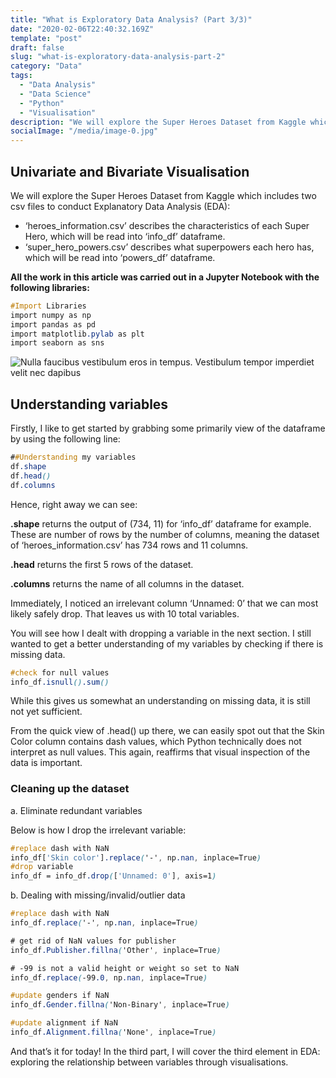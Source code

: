 ```yaml
---
title: "What is Exploratory Data Analysis? (Part 3/3)"
date: "2020-02-06T22:40:32.169Z"
template: "post"
draft: false
slug: "what-is-exploratory-data-analysis-part-2"
category: "Data"
tags:
  - "Data Analysis"
  - "Data Science"
  - "Python"
  - "Visualisation"
description: "We will explore the Super Heroes Dataset from Kaggle which includes two csv files to conduct Explanatory Data Analysis (EDA)."
socialImage: "/media/image-0.jpg"
---
```


## Univariate and Bivariate Visualisation

We will explore the Super Heroes Dataset from Kaggle which includes two csv files to conduct Explanatory Data Analysis (EDA):

+ ‘heroes_information.csv’ describes the characteristics of each Super Hero, which will be read into ‘info_df’ dataframe.
+ ‘super_hero_powers.csv’ describes what superpowers each hero has, which will be read into ‘powers_df’ dataframe.

**All the work in this article was carried out in a Jupyter Notebook with the following libraries:** 


```css
#Import Libraries
import numpy as np
import pandas as pd
import matplotlib.pylab as plt
import seaborn as sns
```


![Nulla faucibus vestibulum eros in tempus. Vestibulum tempor imperdiet velit nec dapibus](/media/image-0.jpg)

## Understanding variables

Firstly, I like to get started by grabbing some primarily view of the dataframe by using the following line:

```css
##Understanding my variables
df.shape
df.head()
df.columns
```


Hence, right away we can see:

**.shape** returns the output of (734, 11) for ‘info_df’ dataframe for example. These are number of rows by the number of columns, meaning the dataset of ‘heroes_information.csv’ has 734 rows and 11 columns.

**.head** returns the first 5 rows of the dataset.

**.columns** returns the name of all columns in the dataset.

Immediately, I noticed an irrelevant column ‘Unnamed: 0’ that we can most likely safely drop. That leaves us with 10 total variables.

You will see how I dealt with dropping a variable in the next section. I still wanted to get a better understanding of my variables by checking if there is missing data.


```css
#check for null values
info_df.isnull().sum()
```
While this gives us somewhat an understanding on missing data, it is still not yet sufficient.

From the quick view of .head() up there, we can easily spot out that the Skin Color column contains dash values, which Python technically does not interpret as null values. This again, reaffirms that visual inspection of the data is important.


### Cleaning up the dataset

a. Eliminate redundant variables

Below is how I  drop the irrelevant variable:


```css
#replace dash with NaN
info_df['Skin color'].replace('-', np.nan, inplace=True)
#drop variable
info_df = info_df.drop(['Unnamed: 0'], axis=1)
```
b. Dealing with missing/invalid/outlier data 



```css
#replace dash with NaN
info_df.replace('-', np.nan, inplace=True)

# get rid of NaN values for publisher
info_df.Publisher.fillna('Other', inplace=True)

# -99 is not a valid height or weight so set to NaN
info_df.replace(-99.0, np.nan, inplace=True)

#update genders if NaN
info_df.Gender.fillna('Non-Binary', inplace=True)

#update alignment if NaN
info_df.Alignment.fillna('None', inplace=True)
```



And that’s it for today! In the third part, I will cover the third element in EDA: exploring the relationship between variables through visualisations.

